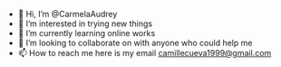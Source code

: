 - 👋 Hi, I’m @CarmelaAudrey
- 👀 I’m interested in trying new things
- 🌱 I’m currently learning online works
- 💞️ I’m looking to collaborate on with anyone who could help me 
- 📫 How to reach me here is my email camillecueva1999@gmail.com

<!---
CarmelaAudrey/CarmelaAudrey is a ✨ special ✨ repository because its `README.md` (this file) appears on your GitHub profile.
You can click the Preview link to take a look at your changes.
--->
